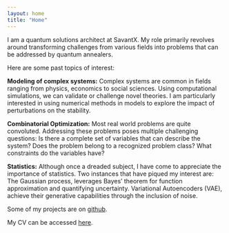```yaml
---
layout: home
title: "Home"
---
```


I am a quantum solutions architect at SavantX. My role primarily revolves around transforming challenges from various fields into problems that can be addressed by quantum annealers.

Here are some past topics of interest:

**Modeling of complex systems:**
Complex systems are common in fields ranging from physics, economics to social sciences. Using computational simulations, we can validate or challenge novel theories. I am particularly interested in using numerical methods in models to explore the impact of perturbations on the stability.

**Combinatorial Optimization:**
Most real world problems are quite convoluted. Addressing these problems poses multiple challenging questions: Is there a complete set of variables that can describe the system? Does the problem belong to a recognized problem class? What constraints do the variables have?

**Statistics:**
Although once a dreaded subject, I have come to appreciate the importance of statistics. Two instances that have piqued my interest are: 
The Gaussian process, leverages Bayes’ theorem for function approximation and quantifying uncertainty.
Variational Autoencoders (VAE), achieve their generative capabilities through the inclusion of noise.

Some of my projects are on [github](https://github.com/steenmalcolm).

My CV can be accessed [here]().
